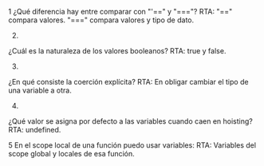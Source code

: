 1
¿Qué diferencia hay entre comparar con "'==" y "==="?
RTA: "==" compara valores. "===" compara valores y tipo de dato.

2.
¿Cuál es la naturaleza de los valores booleanos?
RTA: true y false.

3.
¿En qué consiste la coerción explícita?
RTA: En obligar cambiar el tipo de una variable a otra.

4.
¿Qué valor se asigna por defecto a las variables cuando caen en hoisting?
RTA: undefined.

5
En el scope local de una función puedo usar variables:
RTA: Variables del scope global y locales de esa función.